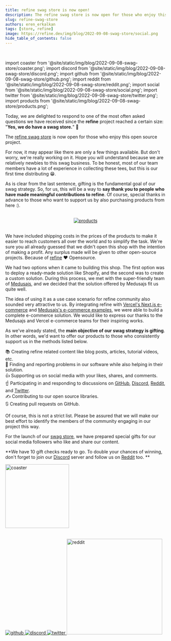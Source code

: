 ```yaml
---
title: refine swag store is now open!
description: The refine swag store is now open for those who enjoy this open source project.
slug: refine-swag-store
authors: eren_erkalkan
tags: [store, refine]
image: https://refine.dev/img/blog/2022-09-08-swag-store/social.png
hide_table_of_contents: false
---
```


<br />

import coaster from '@site/static/img/blog/2022-09-08-swag-store/coaster.png';
import discord from '@site/static/img/blog/2022-09-08-swag-store/discord.png';
import github from '@site/static/img/blog/2022-09-08-swag-store/github.png';
import reddit from '@site/static/img/blog/2022-09-08-swag-store/reddit.png';
import social from '@site/static/img/blog/2022-09-08-swag-store/social.png';
import twitter from '@site/static/img/blog/2022-09-08-swag-store/twitter.png';
import products from '@site/static/img/blog/2022-09-08-swag-store/products.png';






Today, we are delighted to respond to one of the most often asked questions we have received since the **refine** project reached a certain size: "**Yes, we do have a swag store.**"
💪

The [refine swag store](https://store.refine.dev/) is now open for those who enjoy this open source project. 

<!--truncate-->

For now, it may appear like there are only a few things available. But don't worry, we're really working on it. Hope you will understand because we are relatively newbies to this swag business. To be honest, most of our team members have a lot of experience in collecting these tees, but this is our first time distributing 😁.

As is clear from the last sentence, gifting is the fundamental goal of our swag strategy. So, for us, this will be a way to **say thank you to people who have made meaningful contributions to refine**. Of course, special thanks in advance to those who want to support us by also purchasing products from here :). 

 <br />

 <div align="center">
 <a href="https://store.refine.dev/">
    <img style={{ width:"600px"}} src={products} alt="products" />
    </a>
</div>

 <br />

We have included shipping costs in the prices of the products to make it easier to reach customers all over the world and to simplify the task. We're sure you all already guessed that we didn't open this shop with the intention of making a profit. Any surplus made will be given to other open-source projects. Because of [refine](https://refine.dev/) ❤️ Opensource.

We had two options when it came to building this shop. The first option was to deploy a ready-made solution like Shopify, and the second was to create a custom solution. During this process, we met with the super-friendly team of [Medusajs](https://medusajs.com/), and we decided that the solution offered by Medusajs fit us quite well.

The idea of ​​using it as a use case scenario for refine community also sounded very attractive to us. By integrating refine with [Vercel's Next.js e-commerce](https://github.com/vercel/commerce) and [Medusajs's e-commerce examples](https://github.com/medusajs/nextjs-starter-medusa), we were able to build a complete e-commerce solution. We would like to express our thanks to the Medusajs and Vercel e-commerce teams for their inspiring works.

As we've already stated, the **main objective of our swag strategy is gifting**. In other words, we'd want to offer our products to those who consistently support us in the methods listed below.

  📚 Creating refine related content like blog posts, articles, tutorial videos, etc.  
  🐞 Finding and reporting problems in our software while also helping in their solution.  
  👍 Supporting us on social media with your likes, shares, and comments.  
  ☝️ Participating in and responding to discussions on [GitHub](https://github.com/pankod/refine), [Discord](https://discord.gg/refine), [Reddit](https://www.reddit.com/r/refine), and [Twitter](https://twitter.com/refine_dev).  
  ✍️ Contributing to our open source libraries.  
  🔃 Creating pull requests on GitHub.

Of course, this is not a strict list. Please be assured that we will make our best effort to identify the members of the community engaging in our project this way.

For the launch of our [swag store](https://store.refine.dev/), we have prepared special gifts for our social media followers who like and share our content. 

**We have 10 gift checks ready to go. To double your chances of winning, don't forget to join our [Discord](https://discord.gg/refine) server and follow us on [Reddit](https://www.reddit.com/r/refine) too.
**
 <div>
 <a href="https://store.refine.dev/product/coaster">
    <img width="200px" src={coaster} alt="coaster" />
  </a>
</div>

 <br />
 <br />



 <div>
      <a href="https://github.com/pankod/refine">
        <img style={{marginRight: "20px", width:"300px"}} src={github} alt="github" />
      </a>
      <a href="https://discord.gg/refine">
         <img style={{ width:"300px", marginRight: "20px" }} src={discord} alt="discord" />
      </a>
         <a href="https://twitter.com/refine_dev">
         <img style={{marginRight: "20px", width:"300px"}} src={twitter} alt="twitter" />
      </a>
      <a href="https://www.reddit.com/r/refine/">
         <img width="300px" src={reddit} alt="reddit" />
      </a>
  </div>
  <div>
   
</div>


